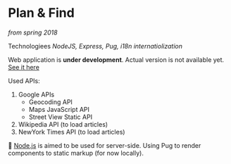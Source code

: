 # Plan & Find
_from spring 2018_

Technologiees
_NodeJS, Express, Pug, i18n internatiolization_

Web application is **under development**. Actual version is not available yet.
[See it here](https://andrewkreshchenko.github.io/LoadingStreetview/)

Used APIs:
1. Google APIs
    - Geocoding API
    - Maps JavaScript API
    - Street View Static API
2. Wikipedia API (to load articles)
3. NewYork Times API (to load articles)

:thought_balloon: [Node.js](https://nodejs.org/en/) is aimed to be used for server-side. Using Pug to render components to static markup (for now locally).
